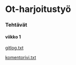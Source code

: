 # Ot-harjoitustyö
### Tehtävät
#### viikko 1
[gitlog.txt](https://github.com/Fransilia/ot-harjoitustyo/blob/master/laskarit/viikko1/gitlog.txt)

[komentorivi.txt](https://github.com/Fransilia/ot-harjoitustyo/blob/master/laskarit/viikko1/komentorivi.txt)
